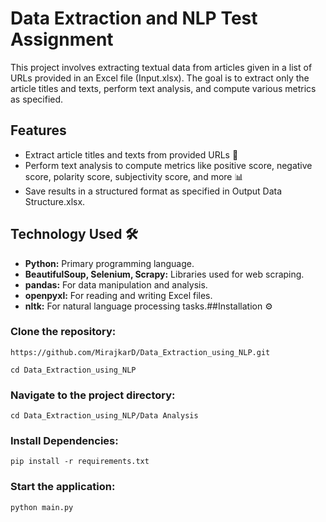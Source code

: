 
# Data Extraction and NLP Test Assignment

This project involves extracting textual data from articles given in a list of URLs provided in an Excel file (Input.xlsx). The goal is to extract only the article titles and texts, perform text analysis, and compute various metrics as specified.
## Features

 -  Extract article titles and texts from provided URLs 📄
 - Perform text analysis to compute metrics like positive score, negative score, polarity score, subjectivity score, and more 📊 
 - Save results in a structured format as specified in Output Data Structure.xlsx.

## Technology Used 🛠️
 - **Python:** Primary programming language.
 - **BeautifulSoup, Selenium, Scrapy:** Libraries used for web scraping.
 - **pandas:** For data manipulation and analysis.
 - **openpyxl:** For reading and writing Excel files.
 - **nltk:** For natural language processing tasks.##Installation ⚙️

### Clone the repository:

```https://github.com/MirajkarD/Data_Extraction_using_NLP.git ```

```cd Data_Extraction_using_NLP```

### Navigate to the project directory:
```cd Data_Extraction_using_NLP/Data Analysis```


### Install Dependencies:

```pip install -r requirements.txt```

### Start the application:
```python main.py```
